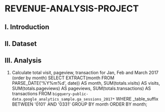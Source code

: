 # REVENUE-ANALYSIS-PROJECT
## I. Introduction

## II. Dataset

## III. Analysis
1. Calculate total visit, pageview, transaction for Jan, Feb and March 2017 (order by month)
SELECT
 EXTRACT(month FROM PARSE_DATE('%Y%m%d', date)) AS month,
 SUM(totals.visits) AS visits,
 SUM(totals.pageviews) AS pageviews,
 SUM(totals.transactions) AS transactions 
FROM `bigquery-public-data.google_analytics_sample.ga_sessions_2017*`
WHERE _table_suffix BETWEEN '0101' AND '0331'
GROUP BY month
ORDER BY month;   
